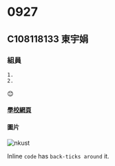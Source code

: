 # 0927
## C108118133 東宇娟
### 組員
    1.
    2.
:blush:
#### [學校網頁](https://www.nkust.edu.tw/)
#### 圖片
![nkust](https://user-images.githubusercontent.com/91454496/134861040-45ad8e55-7f69-4611-9a25-efb57af1d7be.png)

Inline `code` has `back-ticks around` it.
